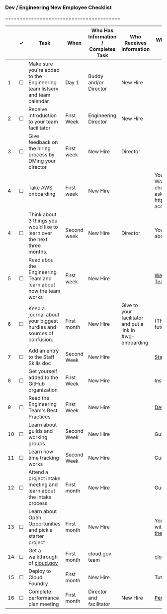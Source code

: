 
### Dev / Engineering New Employee Checklist
========================================

<table>
  <thead>
    <tr>
      <th scope="col"></th>
      <th scope="col">&#10003;</th>
      <th scope="col">Task</th>
      <th scope="col">When</th>
      <th scope="col">Who Has Information / Completes Task</th>
      <th scope="col">Who Receives Information </th>
      <th scope="col">Where the information lives / notes</th>
    </tr>
  </thead>
  <tr>
    <td scope="row">1</td>
    <td>&#9744;</td>
    <td>Make sure you're added to the Engineering team listserv and team calendar</td>
    <td>Day 1</td>
    <td>Buddy and/or Director</td>
    <td> New Hire</td>
    <td></td>
  </tr>
  <tr>
    <td scope="row">2</td>
    <td>&#9744;</td>
    <td>Receive introduction to your team facilitator</td>
    <td>First Week</td>
    <td>Engineering Director</td>
    <td> New Hire</td>
    <td></td>
  </tr>
  <tr>
    <td scope="row">3</td>
    <td>&#9744;</td>
    <td>Give feedback on the hiring process by DMing your director</td>
    <td>First week</td>
    <td>New Hire</td>
    <td> Director</td>
    <td></td>
  </tr>
  <tr>
    <td scope="row">4</td>
    <td>&#9744;</td>
    <td>Take AWS onboarding</td>
    <td>First week</td>
    <td>New Hire</td>
    <td></td>
    <td>You will be given an account. Won't apply to everyone – check with your director or ask in #devops. https://18f.gsa.gov/hub/aws-access/</td>
  </tr>
   <tr>
    <td scope="row">4</td>
    <td>&#9744;</td>
    <td>Think about 3 things you would like to learn over the next three months.</td>
    <td>Second week</td>
    <td>New Hire</td>
    <td>Director</td>
    <td>You will talk to your facilitator about this.</td>
  </tr>
   <tr>
    <td scope="row">5</td>
    <td>&#9744;</td>
    <td>Read abou the Engineering Team and learn about how the team works</td>
    <td>First week</td>
    <td>New Hire</td>
    <td></td>
    <td><a href="https://docs.google.com/document/d/1jtp6ZjWKZPvu1VhrQc8r7z6U3InxbtL5_baIECtPLkQ/edit#heading=h.525qbp2k2unh">Welcome to the Engineering Team!</a></td>
  </tr>
  <tr>
    <td scope="row">6</td>
    <td>&#9744;</td>
    <td>Keep a journal about your biggest hurdles and sources of confusion.</td>
    <td>First month</td>
    <td>New Hire</td>
    <td>Give to your facilitator and put a link in #wg-onboarding</td>
    <td>(This will help us fix it for future hires)</td>
  </tr>
  <tr>
    <td scope="row">7</td>
    <td>&#9744;</td>
    <td>Add an entry to the Staff Skills doc</td>
    <td>Second Week</td>
    <td>New Hire</td>
    <td></td>
    <td><a href="https://docs.google.com/spreadsheets/u/1/d/1X0i53EqWTzh0l3lrs0us-2bZ_2Z6TUGn2Y3lPHmSuXo/edit#gid=0">Staff Skills</a></td>
  </tr>
  <tr>
    <td scope="row">8</td>
    <td>&#9744;</td>
    <td>Get yourself added to the GitHub organization</td>
    <td>First Week</td>
    <td>New Hire</td>
    <td></td>
    <td>Instructions are <a href="https://github.com/18F/handbook/blob/staging/articles/5-training-and-professional-development/seminars/github-and-18f-site.md#1-setting-up-your-account">here</a></td>
  </tr>
  <tr>
    <td scope="row">9</td>
    <td>&#9744;</td>
    <td>Read the Engineering Team's Best Practices</td>
    <td>First Week</td>
    <td>New Hire</td>
    <td></td>
    <td><a href="https://pages.18f.gov/development-guide">Developer Guide</a></td>
  </tr>
  <tr>
    <td scope="row">10</td>
    <td>&#9744;</td>
    <td>Learn about guilds and working groups</td>
    <td>Second Week</td>
    <td>New Hire</td>
    <td></td>
    <td>Guide is <a href="https://github.com/18F/handbook/blob/staging/articles/5-training-and-professional-development/seminars/working-groups-and-guilds-101.md">here</a></td>
  </tr>
  <tr>
    <td scope="row">11</td>
    <td>&#9744;</td>
    <td>Learn how time tracking works</td>
    <td>Second Week</td>
    <td>New Hire</td>
    <td></td>
    <td>Guide is <a href="https://github.com/18F/handbook/blob/e3544e240f37f5df02906a5a4f73bd9e9a460015/articles/4-how-we-work/tools/tock.md">here</a></td>
  </tr>
   <tr>
    <td scope="row">12</td>
    <td>&#9744;</td>
    <td>Attend a project intake meeting and learn about the intake process</td>
    <td>First month</td>
    <td>New Hire</td>
    <td></td>
    <td>Guide is <a href="https://github.com/18F/handbook/blob/4ea880b6bf5cf56067fa3d3cf3ca45655ed4a87b/articles/5-training-and-professional-development/seminars/project-intake-101.md">here</a></td>
  </tr>
    <tr>
    <td scope="row">13</td>
    <td>&#9744;</td>
    <td>Learn about Open Opportunities and pick a starter project</td>
    <td>First month</td>
    <td>New Hire</td>
    <td></td>
    <td>Your facilitator will help you with this but you can <a href="https://openopps.digitalgov.gov/tasks?search=18F">browse the projects.</a></td>
  </tr>
  <tr>
    <td scope="row">14</td>
    <td>&#9744;</td>
    <td>Get a walkthrough of <a href="https://cloud.gov">cloud.gov</a></td>
    <td>First month</td>
    <td>cloud.gov team</td>
    <td></td>
    <td><a href="https://cloud.gov">cloud.gov</a> / #cloud-gov</td>
  </tr>
  <tr>
    <td scope="row">15</td>
    <td>&#9744;</td>
    <td>Deploy to Cloud Foundry</td>
    <td>First month</td>
    <td>New Hire</td>
    <td></td>
    <td>Tutorial <a href="https://docs.google.com/document/d/1N0VQf5y0ZeO-9BS0Xk1W2p-YetF7HUqzSB4D-Kj7MXw/edit">here</a></td>
  </tr>
  <tr>
    <td scope="row">16</td>
    <td>&#9744;</td>
    <td>Complete performance plan meeting</td>
    <td>First month</td>
    <td>Director and facilitator</td>
    <td>New Hire</td>
    <td><a href="https://docs.google.com/document/d/1dRsoHGPv12IRjlWHl1uW63pMEad15GcmhP2m7jyU27M/edit">Performance plan</a></td>
  </tr>
</table>
